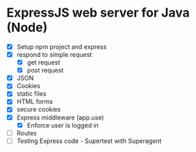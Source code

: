 ExpressJS  web server for Java (Node)
=====================================

* [x] Setup npm project and express
* [x] respond to simple request
  * [x] get request
  * [x] post request
* [x] JSON
* [x] Cookies
* [x] static files
* [x] HTML forms
* [x] secure cookies
* [x] Express middleware (app.use)
  * [x] Enforce user is logged in
* [ ] Routes
* [ ] Testing Express code - Supertest with Superagent
